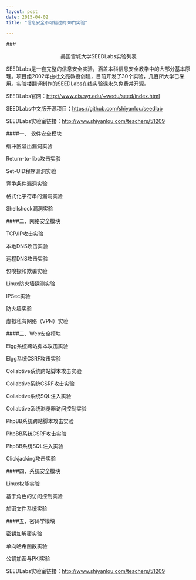 ```yaml
---
layout: post
date: 2015-04-02
title: "信息安全不可错过的30门实验"

---
```


###<center>美国雪城大学SEEDLabs实验列表</center>

SEEDLabs是一套完整的信息安全实验，涵盖本科信息安全教学中的大部分基本原理。项目组2002年由杜文亮教授创建，目前开发了30个实验，几百所大学已采用。实验楼翻译制作的SEEDLabs在线实验课永久免费并开源。

SEEDLabs官网：http://www.cis.syr.edu/~wedu/seed/index.html

SEEDLabs中文版开源项目：https://github.com/shiyanlou/seedlab

SEEDLabs实验室链接：http://www.shiyanlou.com/teachers/51209

####一、 软件安全模块

缓冲区溢出漏洞实验

Return-to-libc攻击实验

Set-UID程序漏洞实验

竞争条件漏洞实验

格式化字符串的漏洞实验

Shellshock漏洞实验


####二、网络安全模块

TCP/IP攻击实验

本地DNS攻击实验

远程DNS攻击实验

包嗅探和欺骗实验

Linux防火墙探测实验

IPSec实验

防火墙实验

虚拟私有网络（VPN）实验


####三、Web安全模块

Elgg系统跨站脚本攻击实验

Elgg系统CSRF攻击实验

Collabtive系统跨站脚本攻击实验

Collabtive系统CSRF攻击实验

Collabtive系统SQL注入实验

Collabtive系统浏览器访问控制实验

PhpBB系统跨站脚本攻击实验

PhpBB系统CSRF攻击实验

PhpBB系统SQL注入实验

Clickjacking攻击实验


####四、系统安全模块

Linux权能实验

基于角色的访问控制实验

加密文件系统实验


####五、密码学模块

密钥加解密实验

单向哈希函数实验

公钥加密与PKI实验

SEEDLabs实验室链接：http://www.shiyanlou.com/teachers/51209
